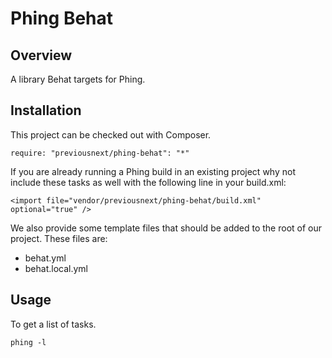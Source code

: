Phing Behat
===========

## Overview

A library Behat targets for Phing.

## Installation

This project can be checked out with Composer.

```
require: "previousnext/phing-behat": "*"
```

If you are already running a Phing build in an existing project why not
include these tasks as well with the following line in your build.xml:

```
<import file="vendor/previousnext/phing-behat/build.xml" optional="true" />
```

We also provide some template files that should be added to the root
of our project. These files are:

* behat.yml
* behat.local.yml

## Usage

To get a list of tasks.

```
phing -l
```
